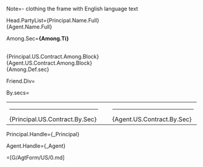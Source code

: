 Note=- clothing the frame with English language text

Head.PartyList={Principal.Name.Full}<br>{Agent.Name.Full}

Among.Sec=<b>{Among.Ti}</b><br><br><ul type="none" style="padding-left: 0"><li>{Principal.US.Contract.Among.Block}<br></li><li>{Agent.US.Contract.Among.Block}<br></li><li>{Among.Def.sec}</li></ul>

Friend.Div=</i>

By.secs=<table><tr><td valign="top" width="300px"><hr>{Principal.US.Contract.By.Sec}</td><td width="100px"></td><td valign="top" width="300px"><hr>{Agent.US.Contract.By.Sec}</td></tr></table>

Principal.Handle={_Principal}

Agent.Handle={_Agent}

=[G/AgtForm/US/0.md]
